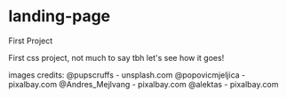 # landing-page
First Project

First css project, not much to say tbh let's see how it goes!

images credits:
@pupscruffs - unsplash.com
@popovicmjeljica - pixalbay.com
@Andres_Mejlvang - pixalbay.com
@alektas - pixalbay.com